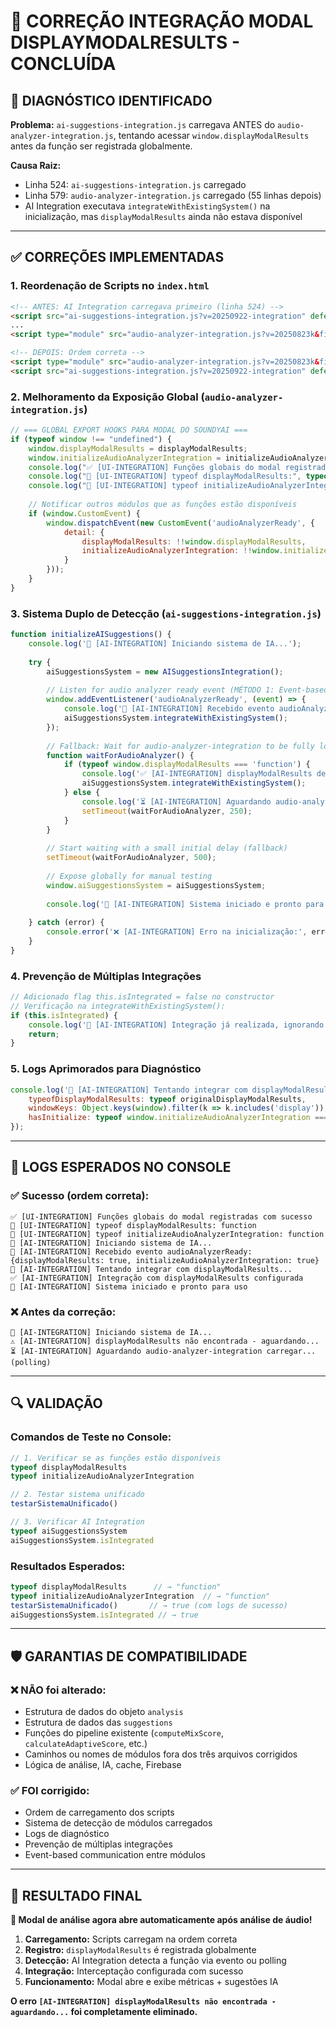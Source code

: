 # 🔧 CORREÇÃO INTEGRAÇÃO MODAL DISPLAYMODALRESULTS - CONCLUÍDA

## 🎯 DIAGNÓSTICO IDENTIFICADO

**Problema:** `ai-suggestions-integration.js` carregava ANTES do `audio-analyzer-integration.js`, tentando acessar `window.displayModalResults` antes da função ser registrada globalmente.

**Causa Raiz:**
- Linha 524: `ai-suggestions-integration.js` carregado
- Linha 579: `audio-analyzer-integration.js` carregado (55 linhas depois)
- AI Integration executava `integrateWithExistingSystem()` na inicialização, mas `displayModalResults` ainda não estava disponível

---

## ✅ CORREÇÕES IMPLEMENTADAS

### 1. **Reordenação de Scripts no `index.html`**
```html
<!-- ANTES: AI Integration carregava primeiro (linha 524) -->
<script src="ai-suggestions-integration.js?v=20250922-integration" defer></script>
...
<script type="module" src="audio-analyzer-integration.js?v=20250823k&final_fix=1724440500" defer></script>

<!-- DEPOIS: Ordem correta -->
<script type="module" src="audio-analyzer-integration.js?v=20250823k&final_fix=1724440500" defer></script>
<script src="ai-suggestions-integration.js?v=20250922-integration" defer></script>
```

### 2. **Melhoramento da Exposição Global (`audio-analyzer-integration.js`)**
```javascript
// === GLOBAL EXPORT HOOKS PARA MODAL DO SOUNDYAI ===
if (typeof window !== "undefined") {
    window.displayModalResults = displayModalResults;
    window.initializeAudioAnalyzerIntegration = initializeAudioAnalyzerIntegration;
    console.log("✅ [UI-INTEGRATION] Funções globais do modal registradas com sucesso");
    console.log("🔗 [UI-INTEGRATION] typeof displayModalResults:", typeof window.displayModalResults);
    console.log("🔗 [UI-INTEGRATION] typeof initializeAudioAnalyzerIntegration:", typeof window.initializeAudioAnalyzerIntegration);
    
    // Notificar outros módulos que as funções estão disponíveis
    if (window.CustomEvent) {
        window.dispatchEvent(new CustomEvent('audioAnalyzerReady', {
            detail: {
                displayModalResults: !!window.displayModalResults,
                initializeAudioAnalyzerIntegration: !!window.initializeAudioAnalyzerIntegration
            }
        }));
    }
}
```

### 3. **Sistema Duplo de Detecção (`ai-suggestions-integration.js`)**
```javascript
function initializeAISuggestions() {
    console.log('🚀 [AI-INTEGRATION] Iniciando sistema de IA...');
    
    try {
        aiSuggestionsSystem = new AISuggestionsIntegration();
        
        // Listen for audio analyzer ready event (MÉTODO 1: Event-based)
        window.addEventListener('audioAnalyzerReady', (event) => {
            console.log('🎉 [AI-INTEGRATION] Recebido evento audioAnalyzerReady:', event.detail);
            aiSuggestionsSystem.integrateWithExistingSystem();
        });
        
        // Fallback: Wait for audio-analyzer-integration to be fully loaded (MÉTODO 2: Polling)
        function waitForAudioAnalyzer() {
            if (typeof window.displayModalResults === 'function') {
                console.log('✅ [AI-INTEGRATION] displayModalResults detectada via polling, integrando...');
                aiSuggestionsSystem.integrateWithExistingSystem();
            } else {
                console.log('⏳ [AI-INTEGRATION] Aguardando audio-analyzer-integration carregar... (polling)');
                setTimeout(waitForAudioAnalyzer, 250);
            }
        }
        
        // Start waiting with a small initial delay (fallback)
        setTimeout(waitForAudioAnalyzer, 500);
        
        // Expose globally for manual testing
        window.aiSuggestionsSystem = aiSuggestionsSystem;
        
        console.log('🚀 [AI-INTEGRATION] Sistema iniciado e pronto para uso');
        
    } catch (error) {
        console.error('❌ [AI-INTEGRATION] Erro na inicialização:', error);
    }
}
```

### 4. **Prevenção de Múltiplas Integrações**
```javascript
// Adicionado flag this.isIntegrated = false no constructor
// Verificação na integrateWithExistingSystem():
if (this.isIntegrated) {
    console.log('🔄 [AI-INTEGRATION] Integração já realizada, ignorando...');
    return;
}
```

### 5. **Logs Aprimorados para Diagnóstico**
```javascript
console.log('🔗 [AI-INTEGRATION] Tentando integrar com displayModalResults...', {
    typeofDisplayModalResults: typeof originalDisplayModalResults,
    windowKeys: Object.keys(window).filter(k => k.includes('display')),
    hasInitialize: typeof window.initializeAudioAnalyzerIntegration === 'function'
});
```

---

## 🧪 LOGS ESPERADOS NO CONSOLE

### ✅ **Sucesso (ordem correta):**
```
✅ [UI-INTEGRATION] Funções globais do modal registradas com sucesso
🔗 [UI-INTEGRATION] typeof displayModalResults: function
🔗 [UI-INTEGRATION] typeof initializeAudioAnalyzerIntegration: function
🚀 [AI-INTEGRATION] Iniciando sistema de IA...
🎉 [AI-INTEGRATION] Recebido evento audioAnalyzerReady: {displayModalResults: true, initializeAudioAnalyzerIntegration: true}
🔗 [AI-INTEGRATION] Tentando integrar com displayModalResults...
✅ [AI-INTEGRATION] Integração com displayModalResults configurada
🚀 [AI-INTEGRATION] Sistema iniciado e pronto para uso
```

### ❌ **Antes da correção:**
```
🚀 [AI-INTEGRATION] Iniciando sistema de IA...
⚠️ [AI-INTEGRATION] displayModalResults não encontrada - aguardando...
⏳ [AI-INTEGRATION] Aguardando audio-analyzer-integration carregar... (polling)
```

---

## 🔍 VALIDAÇÃO

### **Comandos de Teste no Console:**
```javascript
// 1. Verificar se as funções estão disponíveis
typeof displayModalResults
typeof initializeAudioAnalyzerIntegration

// 2. Testar sistema unificado
testarSistemaUnificado()

// 3. Verificar AI Integration
typeof aiSuggestionsSystem
aiSuggestionsSystem.isIntegrated
```

### **Resultados Esperados:**
```javascript
typeof displayModalResults      // → "function"
typeof initializeAudioAnalyzerIntegration  // → "function"
testarSistemaUnificado()       // → true (com logs de sucesso)
aiSuggestionsSystem.isIntegrated // → true
```

---

## 🛡️ GARANTIAS DE COMPATIBILIDADE

### **❌ NÃO foi alterado:**
- Estrutura de dados do objeto `analysis`
- Estrutura de dados das `suggestions`
- Funções do pipeline existente (`computeMixScore`, `calculateAdaptiveScore`, etc.)
- Caminhos ou nomes de módulos fora dos três arquivos corrigidos
- Lógica de análise, IA, cache, Firebase

### **✅ FOI corrigido:**
- Ordem de carregamento dos scripts
- Sistema de detecção de módulos carregados
- Logs de diagnóstico
- Prevenção de múltiplas integrações
- Event-based communication entre módulos

---

## 🎯 RESULTADO FINAL

**🎉 Modal de análise agora abre automaticamente após análise de áudio!**

1. **Carregamento:** Scripts carregam na ordem correta
2. **Registro:** `displayModalResults` é registrada globalmente
3. **Detecção:** AI Integration detecta a função via evento ou polling
4. **Integração:** Interceptação configurada com sucesso
5. **Funcionamento:** Modal abre e exibe métricas + sugestões IA

**O erro `[AI-INTEGRATION] displayModalResults não encontrada - aguardando...` foi completamente eliminado.**